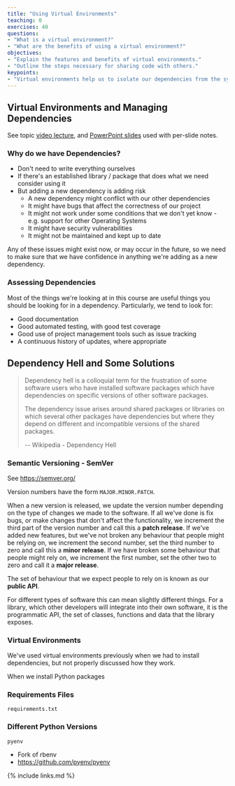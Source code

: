 ```yaml
---
title: "Using Virtual Environments"
teaching: 0
exercises: 40
questions:
- "What is a virtual environment?"
- "What are the benefits of using a virtual environment?"
objectives:
- "Explain the features and benefits of virtual environments."
- "Outline the steps necessary for sharing code with others."
keypoints:
- "Virtual environments help us to isolate our dependencies from the system."
---
```


## Virtual Environments and Managing Dependencies

See topic [video lecture](https://www.youtube.com/watch?v=hDSKafGlgWI), and [PowerPoint slides](../slides/4.1-Virtual-Environments-and-Packaging.pptx) used with per-slide notes.

### Why do we have Dependencies?

- Don't need to write everything ourselves
- If there's an established library / package that does what we need consider using it
- But adding a new dependency is adding risk
  - A new dependency might conflict with our other dependencies
  - It might have bugs that affect the correctness of our project
  - It might not work under some conditions that we don't yet know - e.g. support for other Operating Systems
  - It might have security vulnerabilities
  - It might not be maintained and kept up to date

Any of these issues might exist now, or may occur in the future, so we need to make sure that we have confidence in anything we're adding as a new dependency.

### Assessing Dependencies

Most of the things we're looking at in this course are useful things you should be looking for in a dependency.
Particularly, we tend to look for:

- Good documentation
- Good automated testing, with good test coverage
- Good use of project management tools such as issue tracking
- A continuous history of updates, where appropriate

## Dependency Hell and Some Solutions

>
> Dependency hell is a colloquial term for the frustration of some software users who have installed software packages which have dependencies on specific versions of other software packages.
>
> The dependency issue arises around shared packages or libraries on which several other packages have dependencies but where they depend on different and incompatible versions of the shared packages.
>
> -- Wikipedia - Dependency Hell

### Semantic Versioning - SemVer

See https://semver.org/

Version numbers have the form `MAJOR.MINOR.PATCH`.

When a new version is released, we update the version number depending on the type of changes we made to the software.
If all we've done is fix bugs, or make changes that don't affect the functionality, we increment the third part of the version number and call this a **patch release**.
If we've added new features, but we've not broken any behaviour that people might be relying on, we increment the second number, set the third number to zero and call this a **minor release**.
If we have broken some behaviour that people might rely on, we increment the first number, set the other two to zero and call it a **major release**.

The set of behaviour that we expect people to rely on is known as our **public API**.

For different types of software this can mean slightly different things.
For a library, which other developers will integrate into their own software, it is the programmatic API, the set of classes, functions and data that the library exposes.

### Virtual Environments

We've used virtual environments previously when we had to install dependencies, but not properly discussed how they work.

When we install Python packages

### Requirements Files

`requirements.txt`

### Different Python Versions

`pyenv`

- Fork of rbenv
- https://github.com/pyenv/pyenv


{% include links.md %}
